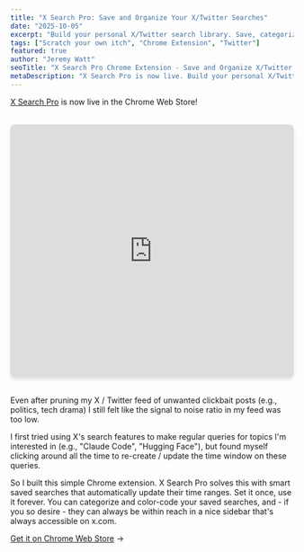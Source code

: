 ```yaml
---
title: "X Search Pro: Save and Organize Your X/Twitter Searches"
date: "2025-10-05"
excerpt: "Build your personal X/Twitter search library. Save, categorize, and organize searches you use repeatedly."
tags: ["Scratch your own itch", "Chrome Extension", "Twitter"]
featured: true
author: "Jeremy Watt"
seoTitle: "X Search Pro Chrome Extension - Save and Organize X/Twitter Searches"
metaDescription: "X Search Pro is now live. Build your personal X/Twitter search library with smart saved searches that automatically update."
---
```


[X Search Pro](https://chromewebstore.google.com/detail/x-search-pro/belfofaehpmgnifoddppdfgofflnkoja) is now live in the Chrome Web Store!

<div style="max-width: 800px; margin: 2rem auto;">
  <iframe width="100%" height="450" src="https://www.youtube.com/embed/OetiwUbEyxY" title="X Search Pro Demo" frameborder="0" allow="accelerometer; autoplay; clipboard-write; encrypted-media; gyroscope; picture-in-picture" allowfullscreen style="border-radius: 8px; box-shadow: 0 4px 6px rgba(0, 0, 0, 0.1);"></iframe>
</div>

Even after pruning my X / Twitter feed of unwanted clickbait posts (e.g., politics, tech drama) I still felt like the signal to noise ratio in my feed was too low.

I first tried using X's search features to make regular queries for topics I'm interested in (e.g., "Claude Code", "Hugging Face"), but found myself clicking around all the time to re-create / update the time window on these queries.

So I built this simple Chrome extension.  X Search Pro solves this with smart saved searches that automatically update their time ranges.  Set it once, use it forever.  You can categorize and color-code your saved searches, and - if you so desire - they can always be within reach in a nice sidebar that's always accessible on x.com.

[Get it on Chrome Web Store](https://chromewebstore.google.com/detail/x-search-pro/belfofaehpmgnifoddppdfgofflnkoja) →

